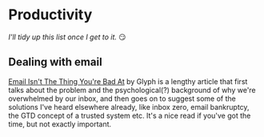 # Productivity

_I'll tidy up this list once I get to it._ 😏

## Dealing with email

[Email Isn't The Thing You're Bad At](https://glyph.twistedmatrix.com/2016/04/email-isnt-the-problem.html) by Glyph is a lengthy article that first talks about the problem and the psychological(?) background of why we're overwhelmed by our inbox, and then goes on to suggest some of the solutions I've heard elsewhere already, like inbox zero, email bankruptcy, the GTD concept of a trusted system etc.
It's a nice read if you've got the time, but not exactly important.
